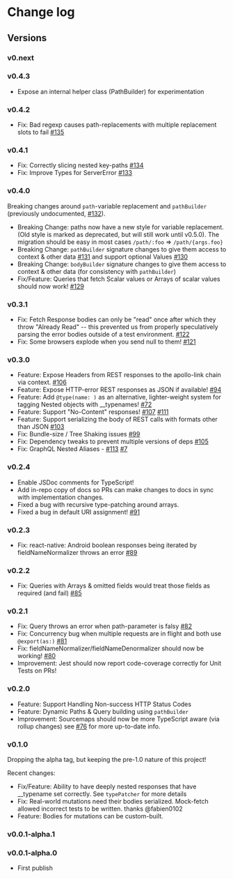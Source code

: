# Change log

## Versions

### v0.next

### v0.4.3

* Expose an internal helper class (PathBuilder) for experimentation

### v0.4.2

* Fix: Bad regexp causes path-replacements with multiple replacement slots to fail [#135](https://github.com/apollographql/apollo-link-rest/issues/135)

### v0.4.1

* Fix: Correctly slicing nested key-paths [#134](https://github.com/apollographql/apollo-link-rest/issues/134)
* Fix: Improve Types for ServerError [#133](https://github.com/apollographql/apollo-link-rest/pull/133)

### v0.4.0

Breaking changes around `path`-variable replacement and `pathBuilder` (previously undocumented, [#132](https://github.com/apollographql/apollo-link-rest/issues/132)).

* Breaking Change: paths now have a new style for variable replacement. (Old style is marked as deprecated, but will still work until v0.5.0). The migration should be easy in most cases `/path/:foo` => `/path/{args.foo}`
* Breaking Change: `pathBuilder` signature changes to give them access to context & other data [#131](https://github.com/apollographql/apollo-link-rest/issues/131) and support optional Values [#130](https://github.com/apollographql/apollo-link-rest/issues/130)
* Breaking Change: `bodyBuilder` signature changes to give them access to context & other data (for consistency with `pathBuilder`)
* Fix/Feature: Queries that fetch Scalar values or Arrays of scalar values should now work! [#129](https://github.com/apollographql/apollo-link-rest/issues/129)

### v0.3.1

* Fix: Fetch Response bodies can only be "read" once after which they throw "Already Read" -- this prevented us from properly speculatively parsing the error bodies outside of a test environment. [#122](https://github.com/apollographql/apollo-link-rest/issues/122)
* Fix: Some browsers explode when you send null to them! [#121](https://github.com/apollographql/apollo-link-rest/issues/121#issuecomment-396049677)

### v0.3.0

* Feature: Expose Headers from REST responses to the apollo-link chain via context. [#106](https://github.com/apollographql/apollo-link-rest/issues/106)
* Feature: Expose HTTP-error REST responses as JSON if available! [#94](https://github.com/apollographql/apollo-link-rest/issues/94)
* Feature: Add `@type(name: )` as an alternative, lighter-weight system for tagging Nested objects with \_\_typenames! [#72](https://github.com/apollographql/apollo-link-rest/issues/72)
* Feature: Support "No-Content" responses! [#107](https://github.com/apollographql/apollo-link-rest/pull/107) [#111](https://github.com/apollographql/apollo-link-rest/pull/111)
* Feature: Support serializing the body of REST calls with formats other than JSON [#103](https://github.com/apollographql/apollo-link-rest/pull/103)
* Fix: Bundle-size / Tree Shaking issues [#99](https://github.com/apollographql/apollo-link-rest/issues/99)
* Fix: Dependency tweaks to prevent multiple versions of deps [#105](https://github.com/apollographql/apollo-link-rest/issues/105)
* Fix: GraphQL Nested Aliases - [#113](https://github.com/apollographql/apollo-link-rest/pull/113) [#7](https://github.com/apollographql/apollo-link-rest/issues/7)

### v0.2.4

* Enable JSDoc comments for TypeScript!
* Add in-repo copy of docs so PRs can make changes to docs in sync with implementation changes.
* Fixed a bug with recursive type-patching around arrays.
* Fixed a bug in default URI assignment! [#91](https://github.com/apollographql/apollo-link-rest/pull/91)

### v0.2.3

* Fix: react-native: Android boolean responses being iterated by fieldNameNormalizer throws an error [#89](https://github.com/apollographql/apollo-link-rest/issues/89)

### v0.2.2

* Fix: Queries with Arrays & omitted fields would treat those fields as required (and fail) [#85](https://github.com/apollographql/apollo-link-rest/issues/85)

### v0.2.1

* Fix: Query throws an error when path-parameter is falsy [#82](https://github.com/apollographql/apollo-link-rest/issues/82)
* Fix: Concurrency bug when multiple requests are in flight and both use `@export(as:)` [#81](https://github.com/apollographql/apollo-link-rest/issues/81)
* Fix: fieldNameNormalizer/fieldNameDenormalizer should now be working! [#80](https://github.com/apollographql/apollo-link-rest/issues/80)
* Improvement: Jest should now report code-coverage correctly for Unit Tests on PRs!

### v0.2.0

* Feature: Support Handling Non-success HTTP Status Codes
* Feature: Dynamic Paths & Query building using `pathBuilder`
* Improvement: Sourcemaps should now be more TypeScript aware (via rollup changes) see [#76](https://github.com/apollographql/apollo-link-rest/issues/76) for more up-to-date info.

### v0.1.0

Dropping the alpha tag, but keeping the pre-1.0 nature of this project!

Recent changes:

* Fix/Feature: Ability to have deeply nested responses that have \_\_typename set correctly. See `typePatcher` for more details
* Fix: Real-world mutations need their bodies serialized. Mock-fetch allowed incorrect tests to be written. thanks @fabien0102
* Feature: Bodies for mutations can be custom-built.

### v0.0.1-alpha.1

### v0.0.1-alpha.0

* First publish
